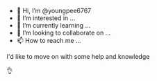 - 👋 Hi, I’m @youngpee6767
- 👀 I’m interested in ...
- 🌱 I’m currently learning ...
- 💞️ I’m looking to collaborate on ...
- 📫 How to reach me ...

<!---
youngpee6767/youngpee6767 is a ✨ special ✨ repository because its `README.md` (this file) appears on your GitHub profile.
You can click the Preview link to take a look at your changes.
---> I'd like to move on with some help and knowledge 
👌
